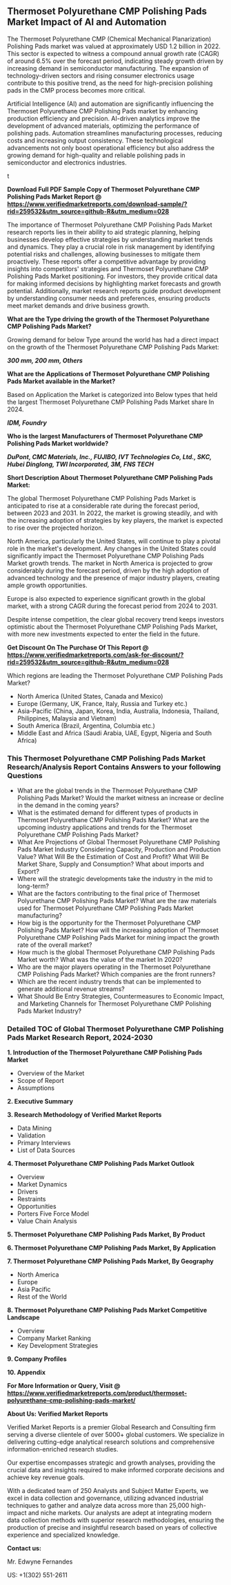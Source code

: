 <h2>Thermoset Polyurethane CMP Polishing Pads Market Impact of AI and Automation</h2><p>The Thermoset Polyurethane CMP (Chemical Mechanical Planarization) Polishing Pads market was valued at approximately USD 1.2 billion in 2022. This sector is expected to witness a compound annual growth rate (CAGR) of around 6.5% over the forecast period, indicating steady growth driven by increasing demand in semiconductor manufacturing. The expansion of technology-driven sectors and rising consumer electronics usage contribute to this positive trend, as the need for high-precision polishing pads in the CMP process becomes more critical.</p><p>Artificial Intelligence (AI) and automation are significantly influencing the Thermoset Polyurethane CMP Polishing Pads market by enhancing production efficiency and precision. AI-driven analytics improve the development of advanced materials, optimizing the performance of polishing pads. Automation streamlines manufacturing processes, reducing costs and increasing output consistency. These technological advancements not only boost operational efficiency but also address the growing demand for high-quality and reliable polishing pads in semiconductor and electronics industries.</p>t</p><p id="" class=""><strong>Download Full PDF Sample Copy of Thermoset Polyurethane CMP Polishing Pads Market Report @ <a href="https://www.verifiedmarketreports.com/download-sample/?rid=259532&utm_source=github-R&utm_medium=028" target="_blank">https://www.verifiedmarketreports.com/download-sample/?rid=259532&utm_source=github-R&utm_medium=028</a></strong></p><p>The importance of&nbsp;Thermoset Polyurethane CMP Polishing Pads Market research reports lies in their ability to aid strategic planning, helping businesses develop effective strategies by understanding market trends and dynamics. They play a crucial role in risk management by identifying potential risks and challenges, allowing businesses to mitigate them proactively. These reports offer a competitive advantage by providing insights into competitors' strategies and Thermoset Polyurethane CMP Polishing Pads Market positioning. For investors, they provide critical data for making informed decisions by highlighting market forecasts and growth potential. Additionally, market research reports guide product development by understanding consumer needs and preferences, ensuring products meet market demands and drive business growth.</p><p><strong>What are the&nbsp;Type driving the growth of the Thermoset Polyurethane CMP Polishing Pads Market?</strong></p><p id="" class="">Growing demand for below Type around the world has had a direct impact on the growth of the Thermoset Polyurethane CMP Polishing Pads Market:</p><em><strong>300 mm, 200 mm, Others</strong></em></p><strong>What are the&nbsp;Applications&nbsp;of Thermoset Polyurethane CMP Polishing Pads Market available in the Market?</strong></p><p id="" class="">Based on Application the Market is categorized into Below types that held the largest Thermoset Polyurethane CMP Polishing Pads Market share In 2024.</p><em><strong>IDM, Foundry</strong></em></p><strong>Who is the largest Manufacturers of Thermoset Polyurethane CMP Polishing Pads Market worldwide?</strong></p><p><em><strong>DuPont, CMC Materials, Inc., FUJIBO, IVT Technologies Co, Ltd., SKC, Hubei Dinglong, TWI Incorporated, 3M, FNS TECH</strong></em></p><p id="" class=""><strong>Short Description About Thermoset Polyurethane CMP Polishing Pads Market:</strong></p><p>The global Thermoset Polyurethane CMP Polishing Pads Market is anticipated to rise at a considerable rate during the forecast period, between 2023 and 2031. In 2022, the market is growing steadily, and with the increasing adoption of strategies by key players, the market is expected to rise over the projected horizon.</p><p>North America, particularly the United States, will continue to play a pivotal role in the market's development. Any changes in the United States could significantly impact the Thermoset Polyurethane CMP Polishing Pads Market growth trends. The market in North America is projected to grow considerably during the forecast period, driven by the high adoption of advanced technology and the presence of major industry players, creating ample growth opportunities.</p><p>Europe is also expected to experience significant growth in the global market, with a strong CAGR during the forecast period from 2024 to 2031.</p><p>Despite intense competition, the clear global recovery trend keeps investors optimistic about the Thermoset Polyurethane CMP Polishing Pads Market, with more new investments expected to enter the field in the future.</p><p id="" class=""><strong>Get Discount On The Purchase Of This Report @ <a href="https://www.verifiedmarketreports.com/ask-for-discount/?rid=259532&utm_source=github-R&utm_medium=028" target="_blank">https://www.verifiedmarketreports.com/ask-for-discount/?rid=259532&utm_source=github-R&utm_medium=028</a></strong></p>Which regions are leading the Thermoset Polyurethane CMP Polishing Pads Market?</p><ul><li>North America (United States, Canada and Mexico)</li><li>Europe (Germany, UK, France, Italy, Russia and Turkey etc.)</li><li>Asia-Pacific (China, Japan, Korea, India, Australia, Indonesia, Thailand, Philippines, Malaysia and Vietnam)</li><li>South America (Brazil, Argentina, Columbia etc.)</li><li>Middle East and Africa (Saudi Arabia, UAE, Egypt, Nigeria and South Africa)</li></ul><h3 id="" class="">This Thermoset Polyurethane CMP Polishing Pads Market Research/Analysis Report Contains Answers to your following Questions</h3><ul><li>What are the global trends in the Thermoset Polyurethane CMP Polishing Pads Market? Would the market witness an increase or decline in the demand in the coming years?</li><li>What is the estimated demand for different types of products in Thermoset Polyurethane CMP Polishing Pads Market? What are the upcoming industry applications and trends for the Thermoset Polyurethane CMP Polishing Pads Market?</li><li>What Are Projections of Global Thermoset Polyurethane CMP Polishing Pads Market Industry Considering Capacity, Production and Production Value? What Will Be the Estimation of Cost and Profit? What Will Be Market Share, Supply and Consumption? What about imports and Export?</li><li>Where will the strategic developments take the industry in the mid to long-term?</li><li>What are the factors contributing to the final price of Thermoset Polyurethane CMP Polishing Pads Market? What are the raw materials used for Thermoset Polyurethane CMP Polishing Pads Market manufacturing?</li><li>How big is the opportunity for the Thermoset Polyurethane CMP Polishing Pads Market? How will the increasing adoption of Thermoset Polyurethane CMP Polishing Pads Market for mining impact the growth rate of the overall market?</li><li>How much is the global Thermoset Polyurethane CMP Polishing Pads Market worth? What was the value of the market In 2020?</li><li>Who are the major players operating in the Thermoset Polyurethane CMP Polishing Pads Market? Which companies are the front runners?</li><li>Which are the recent industry trends that can be implemented to generate additional revenue streams?</li><li>What Should Be Entry Strategies, Countermeasures to Economic Impact, and Marketing Channels for Thermoset Polyurethane CMP Polishing Pads Market Industry?</li></ul><h3 id="" class="">Detailed TOC of Global Thermoset Polyurethane CMP Polishing Pads Market Research Report, 2024-2030</h3><p id="" class=""><strong>1. Introduction of the Thermoset Polyurethane CMP Polishing Pads Market</strong></p><ul><li>Overview of the Market</li><li>Scope of Report</li><li>Assumptions</li></ul><p id="" class=""><strong>2. Executive Summary</strong></p><p id="" class=""><strong>3. Research Methodology of Verified Market Reports</strong></p><ul><li>Data Mining</li><li>Validation</li><li>Primary Interviews</li><li>List of Data Sources</li></ul><p id="" class=""><strong>4. Thermoset Polyurethane CMP Polishing Pads Market Outlook</strong></p><ul><li>Overview</li><li>Market Dynamics</li><li>Drivers</li><li>Restraints</li><li>Opportunities</li><li>Porters Five Force Model</li><li>Value Chain Analysis</li></ul><p id="" class=""><strong>5. Thermoset Polyurethane CMP Polishing Pads Market, By Product</strong></p><p id="" class=""><strong>6. Thermoset Polyurethane CMP Polishing Pads Market, By Application</strong></p><p id="" class=""><strong>7. Thermoset Polyurethane CMP Polishing Pads Market, By Geography</strong></p><ul><li>North America</li><li>Europe</li><li>Asia Pacific</li><li>Rest of the World</li></ul><p id="" class=""><strong>8. Thermoset Polyurethane CMP Polishing Pads Market Competitive Landscape</strong></p><ul><li>Overview</li><li>Company Market Ranking</li><li>Key Development Strategies</li></ul><p id="" class=""><strong>9. Company Profiles</strong></p><p id="" class=""><strong>10. Appendix</strong></p><p id="" class=""><strong>For More Information or Query, Visit @ <a href="https://www.verifiedmarketreports.com/product/thermoset-polyurethane-cmp-polishing-pads-market/" target="_blank">https://www.verifiedmarketreports.com/product/thermoset-polyurethane-cmp-polishing-pads-market/</a></strong></p><p id="" class=""><strong>About Us: Verified Market Reports</strong></p><p id="" class="">Verified Market Reports is a premier Global Research and Consulting firm serving a diverse clientele of over 5000+ global customers. We specialize in delivering cutting-edge analytical research solutions and comprehensive information-enriched research studies.</p><p id="" class="">Our expertise encompasses strategic and growth analyses, providing the crucial data and insights required to make informed corporate decisions and achieve key revenue goals.</p><p id="" class="">With a dedicated team of 250 Analysts and Subject Matter Experts, we excel in data collection and governance, utilizing advanced industrial techniques to gather and analyze data across more than 25,000 high-impact and niche markets. Our analysts are adept at integrating modern data collection methods with superior research methodologies, ensuring the production of precise and insightful research based on years of collective experience and specialized knowledge.</p><p id="" class=""><strong>Contact us:</strong></p><p id="" class="">Mr. Edwyne Fernandes</p><p id="" class="">US: +1(302) 551-2611</p>